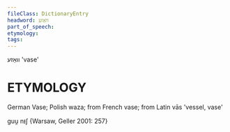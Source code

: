 ```yaml
---
fileClass: DictionaryEntry
headword: וואַזע
part_of_speech: 
etymology: 
tags: 
---
```

וואַזע
'vase'

ETYMOLOGY
===========
German Vase; Polish waza; from French vase; from Latin vās 'vessel, vase'

guu̯ nᵻʃ {Warsaw, Geller 2001: 257}
